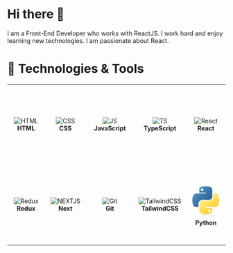 <h1>Hi there 👋</h1>

<p>I am a Front-End Developer who works with ReactJS. I work hard and enjoy learning new technologies. I am passionate about React.</p>

<h1>🔧 Technologies & Tools</h1>
<table>
  <tr>
    <td align="center" height="180" width="180">
      <img
        src="https://cdn.jsdelivr.net/gh/devicons/devicon/icons/html5/html5-plain.svg"
        width="80"
        height="80"
        alt="HTML"
      />
      <br /><strong>HTML</strong>
    </td>
    <td align="center" height="180" width="180">
      <img
        src="https://cdn.jsdelivr.net/gh/devicons/devicon/icons/css3/css3-plain.svg"
        width="80"
        height="80"
        alt="CSS"
      />
      <br /><strong>CSS</strong>
    </td>
    <td align="center" height="180" width="180">
      <img
        src="https://cdn.jsdelivr.net/gh/devicons/devicon/icons/javascript/javascript-plain.svg"
        width="80"
        height="80"
        alt="JS"
      />
      <br /><strong>JavaScript</strong>
    </td>
    <td align="center" height="180" width="180">
      <img
        src="https://cdn.jsdelivr.net/gh/devicons/devicon/icons/typescript/typescript-plain.svg"
        width="80"
        height="80"
        alt="TS"
      />
      <br /><strong>TypeScript</strong>
    </td>
    <td align="center" height="180" width="180">
      <img
        src="https://cdn.jsdelivr.net/gh/devicons/devicon/icons/react/react-original.svg"
        width="80"
        height="80"
        alt="React"
      />
      <br /><strong>React</strong>
    </td>
  </tr>
  <tr>
    <td align="center" height="180" width="180">
      <img
        src="https://cdn.jsdelivr.net/gh/devicons/devicon/icons/redux/redux-original.svg"
        width="80"
        height="80"
        alt="Redux"
      />
      <br /><strong>Redux</strong>
    </td>
     <td align="center" height="180" width="180">
      <img
        src="https://cdn.jsdelivr.net/gh/devicons/devicon/icons/nextjs/nextjs-original.svg"
        width="80"
        height="80"
        alt="NEXTJS"
      />
      <br /><strong>Next</strong>
    </td>
     <td align="center" height="180" width="180">
      <img
        src="https://cdn.jsdelivr.net/gh/devicons/devicon/icons/git/git-plain.svg"
        width="80"
        height="80"
        alt="Git"
      />
      <br /><strong>Git</strong>
    </td>
    <td align="center" height="180" width="180">
      <img
        src="https://cdn.jsdelivr.net/gh/devicons/devicon/icons/tailwindcss/tailwindcss-plain.svg"
        width="80"
        height="80"
        alt="TailwindCSS"
      />
      <br /><strong>TailwindCSS</strong>
    </td>
    <td align="center" height="180" width="180">
      <img
        src="https://raw.githubusercontent.com/devicons/devicon/1119b9f84c0290e0f0b38982099a2bd027a48bf1/icons/python/python-original.svg"
        width="80"
        height="80"
        alt="Python"
      />
      <br /><strong>Python</strong>
    </td>
  </tr>
</table>
<!--
**egorlagunovich/egorlagunovich** is a ✨ _special_ ✨ repository because its `README.md` (this file) appears on your GitHub profile.

Here are some ideas to get you started:

- 🔭 I’m currently working on ...
- 🌱 I’m currently learning ...
- 👯 I’m looking to collaborate on ...
- 🤔 I’m looking for help with ...
- 💬 Ask me about ...
- 📫 How to reach me: ...
- 😄 Pronouns: ...
- ⚡ Fun fact: ...
-->
